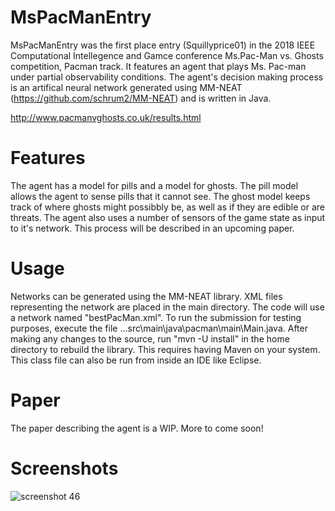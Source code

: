 # MsPacManEntry
MsPacManEntry was the first place entry (Squillyprice01) in the 2018 IEEE Computational Intellegence and Gamce conference Ms.Pac-Man vs. Ghosts competition, Pacman track. It features an agent that plays Ms. Pac-man under partial observability conditions. The agent's decision making process is an artifical neural network generated using MM-NEAT (https://github.com/schrum2/MM-NEAT) and is written in Java.

http://www.pacmanvghosts.co.uk/results.html

# Features
The agent has a model for pills and a model for ghosts. The pill model allows the agent to sense pills that it cannot see. The ghost model keeps track of where ghosts might possibbly be, as well as if they are edible or are threats. The agent also uses a number of sensors of the game state as input to it's network. This process will be described in an upcoming paper.

# Usage
Networks can be generated using the MM-NEAT library. XML files representing the network are placed in the main directory. The code will use a network named "bestPacMan.xml". To run the submission for testing purposes, execute the file ...src\main\java\pacman\main\Main.java. After making any changes to the source, run "mvn -U install" in the home directory to rebuild the library. This requires having Maven on your system. This class file can also be run from inside an IDE like Eclipse.

# Paper
The paper describing the agent is a WIP. More to come soon!

# Screenshots
![screenshot 46](https://user-images.githubusercontent.com/15305479/46963246-b8c79b00-d06a-11e8-8b1a-43888be2249d.png)
